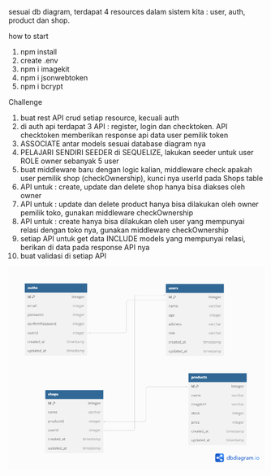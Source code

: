 sesuai db diagram, terdapat 4 resources dalam sistem kita : user, auth, product dan shop.

how to start

1. npm install
2. create .env
3. npm i imagekit
4. npm i jsonwebtoken
5. npm i bcrypt

Challenge

1. buat rest API crud setiap resource, kecuali auth
2. di auth api terdapat 3 API : register, login dan checktoken. API checktoken memberikan response api data user pemilik token
3. ASSOCIATE antar models sesuai database diagram nya
4. PELAJARI SENDIRI SEEDER di SEQUELIZE, lakukan seeder untuk user ROLE owner sebanyak 5 user
5. buat middleware baru dengan logic kalian, middleware check apakah user pemilik shop (checkOwnership), kunci nya userId pada Shops table
6. API untuk : create, update dan delete shop hanya bisa diakses oleh owner
7. API untuk : update dan delete product hanya bisa dilakukan oleh owner pemilik toko, gunakan middleware checkOwnership
8. API untuk : create hanya bisa dilakukan oleh user yang mempunyai relasi dengan toko nya, gunakan middleware checkOwnership
9. setiap API untuk get data INCLUDE models yang mempunyai relasi, berikan di data pada response API nya
10. buat validasi di setiap API

![My Image](/public/img/db-diagram.png)